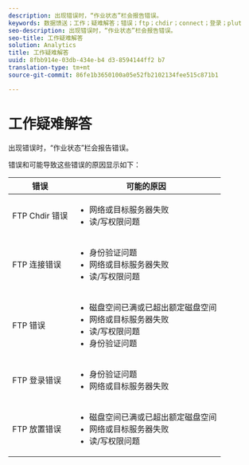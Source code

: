 ```yaml
---
description: 出现错误时，“作业状态”栏会报告错误。
keywords: 数据馈送；工作；疑难解答；错误；ftp；chdir；connect；登录；plut
seo-description: 出现错误时，“作业状态”栏会报告错误。
seo-title: 工作疑难解答
solution: Analytics
title: 工作疑难解答
uuid: 8fbb914e-03db-434e-b4 d3-8594144ff2 b7
translation-type: tm+mt
source-git-commit: 86fe1b3650100a05e52fb2102134fee515c871b1

---
```



# 工作疑难解答

出现错误时，“作业状态”栏会报告错误。

错误和可能导致这些错误的原因显示如下：

<table id="table_BE2921B8E7C94B0EB88774321B8692F0"> 
 <thead> 
  <tr> 
   <th colname="col1" class="entry"> 错误 </th> 
   <th colname="col2" class="entry"> 可能的原因 </th> 
  </tr> 
 </thead>
 <tbody> 
  <tr> 
   <td colname="col1"> <p> FTP Chdir 错误 </p> </td> 
   <td colname="col2"> <p> 
     <ul id="ul_79AB3EA974CC46A0A645A439BC612D88"> 
      <li id="li_4A6A5922275946908E06499E8EAAF18B"> 网络或目标服务器失败 </li> 
      <li id="li_33393FF286624A63B12991DCE079841D">读/写权限问题 </li> 
     </ul> </p> </td> 
  </tr> 
  <tr> 
   <td colname="col1"> <p> FTP 连接错误 </p> </td> 
   <td colname="col2"> <p> 
     <ul id="ul_5F926078850D4495B83BC938395CAC6B"> 
      <li id="li_A72A357F6289438EA1A091AC4FD3A3D0"> 身份验证问题 </li> 
      <li id="li_48532C78285E4DB6A47B1435A5FA549B"> 网络或目标服务器失败 </li> 
      <li id="li_11DF6FA218CA48539C4561695234CA4D"> 读/写权限问题 </li> 
     </ul> </p> </td> 
  </tr> 
  <tr> 
   <td colname="col1"> <p> FTP 错误 </p> </td> 
   <td colname="col2"> <p> 
     <ul id="ul_020BA1DC81F645FFABCAD07E51351D1E"> 
      <li id="li_8566EECEFD344BFDB638259474A8E8EA"> 磁盘空间已满或已超出额定磁盘空间 </li> 
      <li id="li_15CD50ED54F846F79BFDF25359864C59"> 网络或目标服务器失败 </li> 
      <li id="li_741A3315C0B940D3A9874F15C78B4F28"> 读/写权限问题 </li> 
      <li id="li_49F707F7F65A443F8AC6E058E3D89B96"> 身份验证问题 </li> 
     </ul> </p> </td> 
  </tr> 
  <tr> 
   <td colname="col1"> <p> FTP 登录错误 </p> </td> 
   <td colname="col2"> <p> 
     <ul id="ul_F7F128ADF1FD4E9D8B79424A6432378E"> 
      <li id="li_68C377CAD50346B1B9937B77E7EB2AAD"> 身份验证问题 </li> 
      <li id="li_7EA91C90FFC0493EA156292620EF1589"> 网络或目标服务器失败 </li> 
     </ul> </p> </td> 
  </tr> 
  <tr> 
   <td colname="col1"> <p> FTP 放置错误 </p> </td> 
   <td colname="col2"> <p> 
     <ul id="ul_760DA2CBD46B4C348BE3B7B43E803FD9"> 
      <li id="li_6578482722E14E998515B4B3EA370C44"> 磁盘空间已满或已超出额定磁盘空间 </li> 
      <li id="li_342240DDD9D3423198C23123473D539C"> 网络或目标服务器失败 </li> 
      <li id="li_44CEFE1D92A74842A6321C416637421F"> 读/写权限问题 </li> 
     </ul> </p> </td> 
  </tr> 
 </tbody> 
</table>